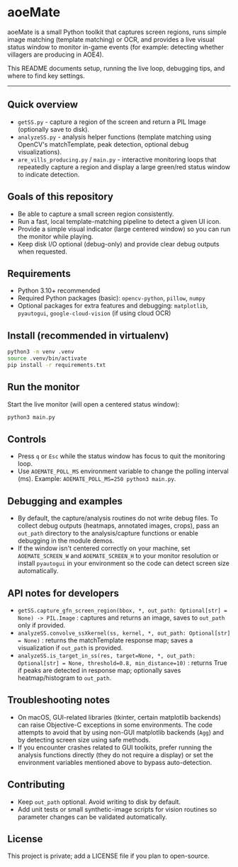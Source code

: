 # aoeMate

aoeMate is a small Python toolkit that captures screen regions, runs simple image matching (template matching) or OCR, and provides a live visual status window to monitor in-game events (for example: detecting whether villagers are producing in AOE4).

This README documents setup, running the live loop, debugging tips, and where to find key settings.

---

Quick overview
--------------
- `getSS.py` - capture a region of the screen and return a PIL Image (optionally save to disk).
- `analyzeSS.py` - analysis helper functions (template matching using OpenCV's matchTemplate, peak detection, optional debug visualizations).
- `are_vills_producing.py` / `main.py` - interactive monitoring loops that repeatedly capture a region and display a large green/red status window to indicate detection.

Goals of this repository
------------------------
- Be able to capture a small screen region consistently.
- Run a fast, local template-matching pipeline to detect a given UI icon.
- Provide a simple visual indicator (large centered window) so you can run the monitor while playing.
- Keep disk I/O optional (debug-only) and provide clear debug outputs when requested.

Requirements
------------
- Python 3.10+ recommended
- Required Python packages (basic): `opencv-python`, `pillow`, `numpy`
- Optional packages for extra features and debugging: `matplotlib`, `pyautogui`, `google-cloud-vision` (if using cloud OCR)

Install (recommended in virtualenv)
----------------------------------
```bash
python3 -m venv .venv
source .venv/bin/activate
pip install -r requirements.txt
```

Run the monitor
---------------
Start the live monitor (will open a centered status window):

```bash
python3 main.py
```

Controls
--------
- Press `q` or `Esc` while the status window has focus to quit the monitoring loop.
- Use `AOEMATE_POLL_MS` environment variable to change the polling interval (ms). Example: `AOEMATE_POLL_MS=250 python3 main.py`.

Debugging and examples
----------------------
- By default, the capture/analysis routines do not write debug files. To collect debug outputs (heatmaps, annotated images, crops), pass an `out_path` directory to the analysis/capture functions or enable debugging in the module demos.
- If the window isn't centered correctly on your machine, set `AOEMATE_SCREEN_W` and `AOEMATE_SCREEN_H` to your monitor resolution or install `pyautogui` in your environment so the code can detect screen size automatically.

API notes for developers
------------------------
- `getSS.capture_gfn_screen_region(bbox, *, out_path: Optional[str] = None) -> PIL.Image` : captures and returns an image, saves to `out_path` only if provided.
- `analyzeSS.convolve_ssXkernel(ss, kernel, *, out_path: Optional[str] = None)` : returns the matchTemplate response map; saves a visualization if `out_path` is provided.
- `analyzeSS.is_target_in_ss(res, target=None, *, out_path: Optional[str] = None, threshold=0.8, min_distance=10)` : returns True if peaks are detected in response map; optionally saves heatmap/histogram to `out_path`.

Troubleshooting notes
---------------------
- On macOS, GUI-related libraries (tkinter, certain matplotlib backends) can raise Objective-C exceptions in some environments. The code attempts to avoid that by using non-GUI matplotlib backends (`Agg`) and by detecting screen size using safe methods.
- If you encounter crashes related to GUI toolkits, prefer running the analysis functions directly (they do not require a display) or set the environment variables mentioned above to bypass auto-detection.

Contributing
------------
- Keep `out_path` optional. Avoid writing to disk by default.
- Add unit tests or small synthetic-image scripts for vision routines so parameter changes can be validated automatically.

License
-------
This project is private; add a LICENSE file if you plan to open-source.
